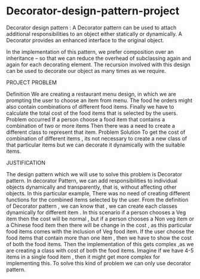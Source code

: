# Decorator-design-pattern-project


Decorator design pattern : A Decorator pattern can be used to attach additional responsibilities to an object either statically or dynamically. A Decorator provides an enhanced interface to the original object.

In the implementation of this pattern, we prefer composition over an inheritance – so that we can reduce the overhead of subclassing again and again for each decorating element. The recursion involved with this design can be used to decorate our object as many times as we require.


PROJECT PROBLEM

Definition
We are creating a restaurant menu design, in which we are prompting the user to choose an item from menu. The food he orders might also contain combinations of different food items. Finally we have to calculate the total cost of the food items that is selected by the users.
Problem occurred
If a person choose a food item that contains a combination of two or more items
Then there was a need to create a different class to represent that item.
Problem Solution
To get the cost of combination of different items , its not necessary to create a new class of that particular items but we can decorate it dynamically with the suitable items.


JUSTIFICATION

The design pattern which we will use to solve this problem is Decorator pattern.
In decorator Pattern, we can add responsibilities to individual objects dynamically and transparently, that is, without affecting other objects.
In this particular example, There was no need of creating different functions for the combined items selected by the user. From the definition of Decorator pattern , we can know that , we can create each classes dynamically for different item .
In this scenario if a person chooses a Veg item then the cost will be normal , but if a person chooses a Non veg item or a Chinese food item then there will be change in the cost , as this particular food items comes with the inclusion of Veg food item. If the user choose the food items that contain more than one item , then we have to show the cost of both the food items. Then the implementation of this gets complex ,as we are creating a class with cost of both the food items. 
Imagine if we have 4-5 items in a single food item , then it might get more complex for implementing this. To solve this kind of problem we can only use decorator pattern.
